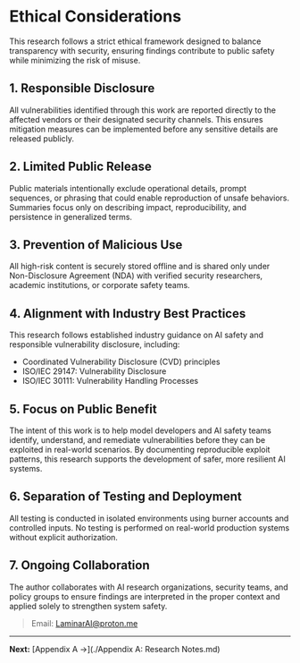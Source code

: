 # Ethical Considerations

This research follows a strict ethical framework designed to balance transparency with security, ensuring findings contribute to public safety while minimizing the risk of misuse.

## 1. Responsible Disclosure
All vulnerabilities identified through this work are reported directly to the affected vendors or their designated security channels. This ensures mitigation measures can be implemented before any sensitive details are released publicly.

## 2. Limited Public Release
Public materials intentionally exclude operational details, prompt sequences, or phrasing that could enable reproduction of unsafe behaviors. Summaries focus only on describing impact, reproducibility, and persistence in generalized terms.

## 3. Prevention of Malicious Use
All high-risk content is securely stored offline and is shared only under Non-Disclosure Agreement (NDA) with verified security researchers, academic institutions, or corporate safety teams.

## 4. Alignment with Industry Best Practices
This research follows established industry guidance on AI safety and responsible vulnerability disclosure, including:  
- Coordinated Vulnerability Disclosure (CVD) principles  
- ISO/IEC 29147: Vulnerability Disclosure  
- ISO/IEC 30111: Vulnerability Handling Processes  

## 5. Focus on Public Benefit
The intent of this work is to help model developers and AI safety teams identify, understand, and remediate vulnerabilities before they can be exploited in real-world scenarios. By documenting reproducible exploit patterns, this research supports the development of safer, more resilient AI systems.

## 6. Separation of Testing and Deployment
All testing is conducted in isolated environments using burner accounts and controlled inputs. No testing is performed on real-world production systems without explicit authorization.

## 7. Ongoing Collaboration
The author collaborates with AI research organizations, security teams, and policy groups to ensure findings are interpreted in the proper context and applied solely to strengthen system safety.
>Email: LaminarAI@proton.me

---
**Next:** [Appendix A →](./Appendix A: Research Notes.md)

